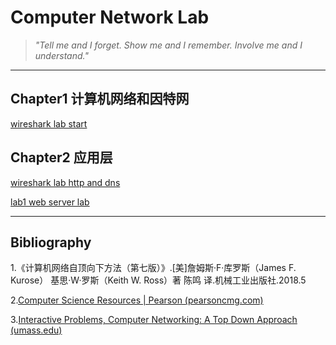 #   Computer Network Lab

> *"Tell me and I forget. Show me and I remember. Involve me and I understand."*

---

## Chapter1 计算机网络和因特网

[wireshark lab start](https://github.com/Sodascrew/ComputerNetworkLab/blob/master/C1/C1_wireshark.md)

## Chapter2 应用层

[wireshark lab http and dns](https://github.com/Sodascrew/ComputerNetworkLab/blob/master/C2/Wireshark_HTTP_DNS/C2_wireshark.md)

[lab1 web server lab](https://github.com/Sodascrew/ComputerNetworkLab/blob/master/C2/Lab1_Web_server_Lab/Web_Server_Lab.md)





---

## Bibliography

1.《计算机网络自顶向下方法（第七版）》.[美]詹姆斯·F·库罗斯（James F. Kurose） 基思·W·罗斯（Keith W. Ross）著 陈鸣 译.机械工业出版社.2018.5

2.[Computer Science Resources | Pearson (pearsoncmg.com)](https://media.pearsoncmg.com/bc/abp/cs-resources/products/product.html#student,isbn=0133594149)

3.[Interactive Problems, Computer Networking: A Top Down Approach (umass.edu)](http://gaia.cs.umass.edu/kurose_ross/interactive/)
